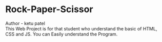 # Rock-Paper-Scissor
Author - ketu patel  <br>
This Web Project is for that student who understand the basic of HTML, CSS and JS. You can Easily understand the Program. 

